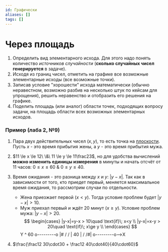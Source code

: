 ```yaml
---
id: Графически
aliases: []
tags: []
---
```

# Через площадь
1. Определить вид элементарного исхода. Для этого надо понять количество *источников случайности* (**сколько случайных чисел генерируется** в задаче).
2. Исходя из границ чисел, отметить на графике все возможные элементарные исходы (все возможные точки).
3. Записав условие "хорошести" исхода математически (обычно неравестном, возможно разбив на несколько штук по кейсам для упрощения), решить неравенство и отобразить его решения на графике.
4. Поделить площадь (или аналог) области точек, подходящих вопросу задачи, на площадь области всех возможных элементарных исходов.

### Пример (лаба 2, №9)
1. Пара двух действительных чисел $(x,y)$, то есть точка на <u>плоскости</u>. Пусть $x$ - это время прибытия жены, а $y$ - это время прибытия мужа.
2. $11 \le x \le 12\ \&\ 11 \le y \le 11\frac23$, но для удобства вычислений **можно изменить единицы измерения** в минуты и начать отсчёт от 11 часов: $0 \le x \le 60\ \&\ 0 \le y \le 40$.
3. Время ожидания - это разница между $x$ и $y$: $|y-x|$. Так как в зависимости от того, кто приедет первый, меняется максимальное время ожидания, то рассмотрим случаи по отдельности.
    - Жена приезжает первой ($x < y$). Тогда условие проблем будет $|y-x| > 10$.
    - Муж приехал первый и ждёт 20 минут ($x \ge y$). Условие проблем мужа: $|y-x| > 20$.
$$
\begin{cases}
    |y-x|=y-x > 10\quad \text{if}\; x<y \\
    |y-x|=x-y > 20\quad \text{if}\; x\ge y \\
\end{cases}
$$
    Y
    \^      60
    o---------o
    |# /           / |   40
    | /            /#|
    o---------o-->X

4. $\frac{\frac12 30\cdot30 + \frac12 40\cdot40}{40\cdot60}$
